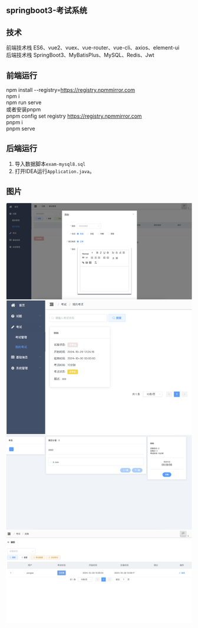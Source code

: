 ## springboot3-考试系统


## 技术

前端技术栈 ES6、vue2、vuex、vue-router、vue-cli、axios、element-ui  
后端技术栈 SpringBoot3、MyBatisPlus、MySQL、Redis、Jwt  

## 前端运行

npm install --registry=https://registry.npmmirror.com  
npm i  
npm run serve  
或者安装pnpm   
pnpm config set registry https://registry.npmmirror.com  
pnpm i  
pnpm serve

## 后端运行

1. 导入数据脚本`exam-mysql8.sql`
2. 打开IDEA运行`Application.java`。

## 图片
![1.png](img/1.png)
![4.png](img/4.png)
![5.png](img/5.png)
![6.png](img/6.png)